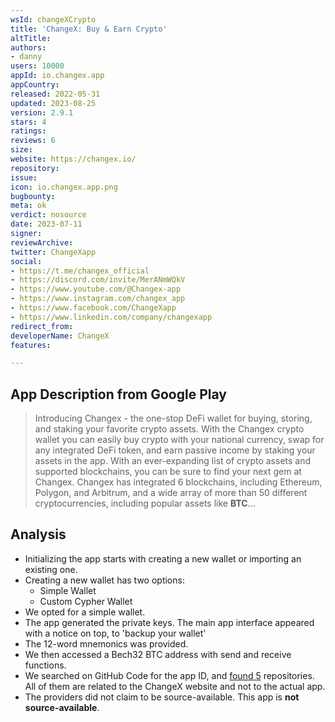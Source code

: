 ```yaml
---
wsId: changeXCrypto
title: 'ChangeX: Buy & Earn Crypto'
altTitle: 
authors:
- danny
users: 10000
appId: io.changex.app
appCountry: 
released: 2022-05-31
updated: 2023-08-25
version: 2.9.1
stars: 4
ratings: 
reviews: 6
size: 
website: https://changex.io/
repository: 
issue: 
icon: io.changex.app.png
bugbounty: 
meta: ok
verdict: nosource
date: 2023-07-11
signer: 
reviewArchive: 
twitter: ChangeXapp
social:
- https://t.me/changex_official
- https://discord.com/invite/MerANmWQkV
- https://www.youtube.com/@Changex-app
- https://www.instagram.com/changex_app
- https://www.facebook.com/ChangeXapp
- https://www.linkedin.com/company/changexapp
redirect_from: 
developerName: ChangeX
features: 

---
```


## App Description from Google Play

> Introducing Changex - the one-stop DeFi wallet for buying, storing, and staking your favorite crypto assets. With the Changex crypto wallet you can easily buy crypto with your national currency, swap for any integrated DeFi token, and earn passive income by staking your assets in the app. With an ever-expanding list of crypto assets and supported blockchains, you can be sure to find your next gem at Changex. Changex has integrated 6 blockchains, including Ethereum, Polygon, and Arbitrum, and a wide array of more than 50 different cryptocurrencies, including popular assets like **BTC**...

## Analysis

- Initializing the app starts with creating a new wallet or importing an existing one.
- Creating a new wallet has two options:
  - Simple Wallet
  - Custom Cypher Wallet
- We opted for a simple wallet.
- The app generated the private keys.
The main app interface appeared with a notice on top, to 'backup your wallet'
- The 12-word mnemonics was provided.
- We then accessed a Bech32 BTC address with send and receive functions.
- We searched on GitHub Code for the app ID, and [found 5](https://github.com/search?q=io.changex.app&type=code) repositories. All of them are related to the ChangeX website and not to the actual app.
- The providers did not claim to be source-available. This app is **not source-available**.
